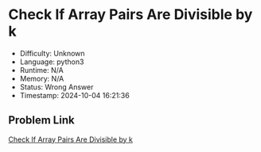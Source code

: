 # Check If Array Pairs Are Divisible by k

- Difficulty: Unknown
- Language: python3
- Runtime: N/A
- Memory: N/A
- Status: Wrong Answer
- Timestamp: 2024-10-04 16:21:36

## Problem Link
[Check If Array Pairs Are Divisible by k](https://leetcode.com/problems/check-if-array-pairs-are-divisible-by-k)

